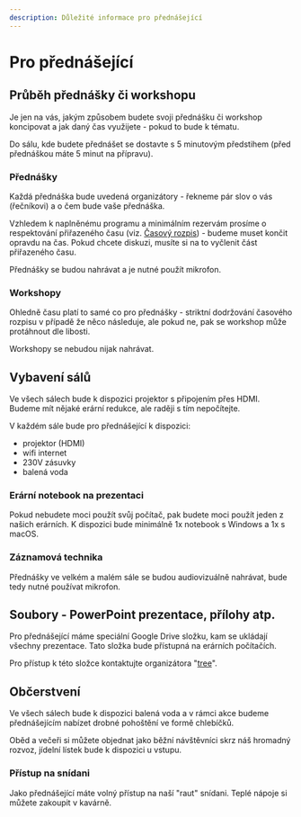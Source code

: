 ```yaml
---
description: Důležité informace pro přednášející
---
```


# Pro přednášející

## Průběh přednášky či workshopu

Je jen na vás, jakým způsobem budete svoji přednášku či workshop koncipovat a jak daný čas využijete - pokud to bude k tématu.

Do sálu, kde budete přednášet se dostavte s 5 minutovým předstihem \(před přednáškou máte 5 minut na přípravu\).

### Přednášky

Každá přednáška bude uvedená organizátory - řekneme pár slov o vás \(řečníkovi\) a o čem bude vaše přednáška.

Vzhledem k naplněnému programu a minimálním rezervám prosíme o respektování přiřazeného času \(viz. [Časový rozpis](../program/#casovy-rozpis)\) - budeme muset končit opravdu na čas. Pokud chcete diskuzi, musíte si na to vyčlenit část přiřazeného času.

Přednášky se budou nahrávat a je nutné použít mikrofon.

### Workshopy

Ohledně času platí to samé co pro přednášky - striktní dodržování časového rozpisu v případě že něco následuje, ale pokud ne, pak se workshop může protáhnout dle libosti.

Workshopy se nebudou nijak nahrávat.

## Vybavení sálů

Ve všech sálech bude k dispozici projektor s připojením přes HDMI. Budeme mít nějaké erární redukce, ale raději s tím nepočítejte.

V každém sále bude pro přednášející k dispozici:

* projektor \(HDMI\)
* wifi internet
* 230V zásuvky
* balená voda

### Erární notebook na prezentaci

Pokud nebudete moci použít svůj počítač, pak budete moci použít jeden z našich erárních. K dispozici bude minimálně 1x notebook s Windows a 1x s macOS.

### Záznamová technika

Přednášky ve velkém a malém sále se budou audiovizuálně nahrávat, bude tedy nutné používat mikrofon.

## Soubory - PowerPoint prezentace, přílohy atp.

Pro přednášející máme speciální Google Drive složku, kam se ukládají všechny prezentace. Tato složka bude přístupná na erárních počítačích.

Pro přístup k této složce kontaktujte organizátora "[tree](../organizacni-team.md#hlavni-team)".

## Občerstvení

Ve všech sálech bude k dispozici balená voda a v rámci akce budeme přednášejícím nabízet drobné pohoštění ve formě chlebíčků.

Oběd a večeři si můžete objednat jako běžní návštěvníci skrz náš hromadný rozvoz, jídelní lístek bude k dispozici u vstupu.

### Přístup na snídani

Jako přednášející máte volný přístup na naší "raut" snídani. Teplé nápoje si můžete zakoupit v kavárně.

